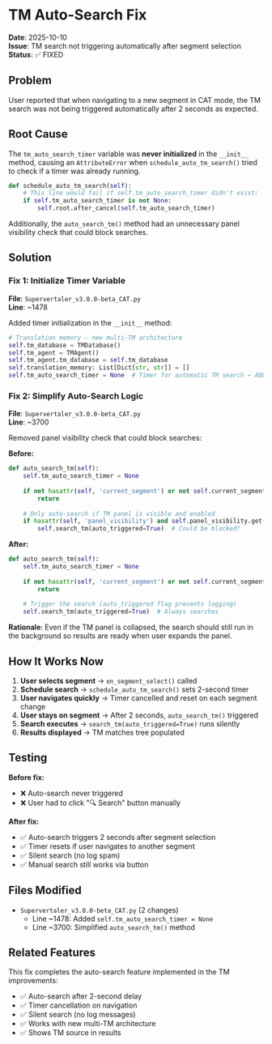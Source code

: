 # TM Auto-Search Fix

**Date**: 2025-10-10  
**Issue**: TM search not triggering automatically after segment selection  
**Status**: ✅ FIXED

## Problem

User reported that when navigating to a new segment in CAT mode, the TM search was not being triggered automatically after 2 seconds as expected.

## Root Cause

The `tm_auto_search_timer` variable was **never initialized** in the `__init__` method, causing an `AttributeError` when `schedule_auto_tm_search()` tried to check if a timer was already running.

```python
def schedule_auto_tm_search(self):
    # This line would fail if self.tm_auto_search_timer didn't exist:
    if self.tm_auto_search_timer is not None:
        self.root.after_cancel(self.tm_auto_search_timer)
```

Additionally, the `auto_search_tm()` method had an unnecessary panel visibility check that could block searches.

## Solution

### Fix 1: Initialize Timer Variable

**File**: `Supervertaler_v3.0.0-beta_CAT.py`  
**Line**: ~1478

Added timer initialization in the `__init__` method:

```python
# Translation memory - new multi-TM architecture
self.tm_database = TMDatabase()
self.tm_agent = TMAgent()
self.tm_agent.tm_database = self.tm_database
self.translation_memory: List[Dict[str, str]] = []
self.tm_auto_search_timer = None  # Timer for automatic TM search ← ADDED
```

### Fix 2: Simplify Auto-Search Logic

**File**: `Supervertaler_v3.0.0-beta_CAT.py`  
**Line**: ~3700

Removed panel visibility check that could block searches:

**Before:**
```python
def auto_search_tm(self):
    self.tm_auto_search_timer = None
    
    if not hasattr(self, 'current_segment') or not self.current_segment:
        return
    
    # Only auto-search if TM panel is visible and enabled
    if hasattr(self, 'panel_visibility') and self.panel_visibility.get('tm_matches', True):
        self.search_tm(auto_triggered=True)  # Could be blocked!
```

**After:**
```python
def auto_search_tm(self):
    self.tm_auto_search_timer = None
    
    if not hasattr(self, 'current_segment') or not self.current_segment:
        return
    
    # Trigger the search (auto_triggered flag prevents logging)
    self.search_tm(auto_triggered=True)  # Always searches
```

**Rationale**: Even if the TM panel is collapsed, the search should still run in the background so results are ready when user expands the panel.

## How It Works Now

1. **User selects segment** → `on_segment_select()` called
2. **Schedule search** → `schedule_auto_tm_search()` sets 2-second timer
3. **User navigates quickly** → Timer cancelled and reset on each segment change
4. **User stays on segment** → After 2 seconds, `auto_search_tm()` triggered
5. **Search executes** → `search_tm(auto_triggered=True)` runs silently
6. **Results displayed** → TM matches tree populated

## Testing

**Before fix:**
- ❌ Auto-search never triggered
- ❌ User had to click "🔍 Search" button manually

**After fix:**
- ✅ Auto-search triggers 2 seconds after segment selection
- ✅ Timer resets if user navigates to another segment
- ✅ Silent search (no log spam)
- ✅ Manual search still works via button

## Files Modified

- `Supervertaler_v3.0.0-beta_CAT.py` (2 changes)
  - Line ~1478: Added `self.tm_auto_search_timer = None`
  - Line ~3700: Simplified `auto_search_tm()` method

## Related Features

This fix completes the auto-search feature implemented in the TM improvements:

- ✅ Auto-search after 2-second delay
- ✅ Timer cancellation on navigation
- ✅ Silent search (no log messages)
- ✅ Works with new multi-TM architecture
- ✅ Shows TM source in results
